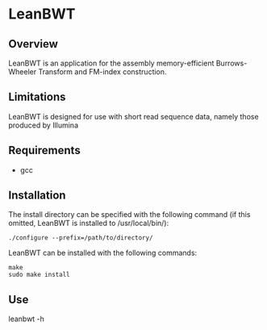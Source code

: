# LeanBWT

## Overview
LeanBWT is an application for the assembly memory-efficient Burrows-Wheeler Transform and FM-index construction.

## Limitations
LeanBWT is designed for use with short read sequence data, namely those produced by Illumina

## Requirements
* gcc

## Installation
The install directory can be specified with the following command (if this omitted, LeanBWT is installed to /usr/local/bin/):

	./configure --prefix=/path/to/directory/

LeanBWT can be installed with the following commands:

	make
	sudo make install

## Use
leanbwt -h
